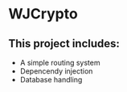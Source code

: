 # WJCrypto

## This project includes:
- A simple routing system
- Depencendy injection
- Database handling

